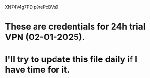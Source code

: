 XN74V4g7PD
p9rePcBVs9
# These are credentials for 24h trial VPN (02-01-2025). 
# I'll try to update this file daily if I have time for it.
